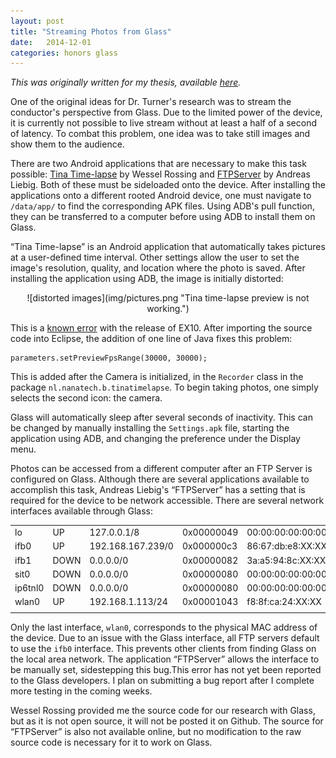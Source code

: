 ```yaml
---
layout: post
title: "Streaming Photos from Glass"
date:   2014-12-01
categories: honors glass
---
```

<i>This was originally written for my thesis, available [here](thesis.pdf).</i>

One of the original ideas for Dr. Turner's research was to stream the conductor's perspective from Glass. Due to the limited power of the device, it is currently not possible to live stream without at least a half of a second of latency. To combat this problem, one idea was to take still images and show them to the audience.

There are two Android applications that are necessary to make this task possible: [Tina Time-lapse](https://play.google.com/store/apps/details?id=com.tina.time_lapse) by Wessel Rossing and [FTPServer](https://play.google.com/store/apps/details?id=lutey.FTPServer) by Andreas Liebig. Both of these must be sideloaded onto the device. After installing the applications onto a different rooted Android device, one must navigate to `/data/app/` to find the corresponding APK files. Using ADB's pull function, they can be transferred to a computer before using ADB to install them on Glass.

“Tina Time-lapse” is an Android application that automatically takes pictures at a user-defined time interval. Other settings allow the user to set the image's resolution, quality, and location where the photo is saved. After installing the application using ADB, the image is initially distorted: 

<center>![distorted images](img/pictures.png "Tina time-lapse preview is not working.")</center>

This is a [known error](http://stackoverflow.com/questions/19235477/google-glass-preview-image-scrambled-with-new-xe10-release) with the release of EX10. After importing the source code into Eclipse, the addition of one line of Java fixes this problem:

	parameters.setPreviewFpsRange(30000, 30000);

This is added after the Camera is initialized, in the `Recorder` class in the package `nl.nanatech.b.tinatimelapse`. To begin taking photos, one simply selects the second icon: the camera.

Glass will automatically sleep after several seconds of inactivity. This can be changed by manually installing the `Settings.apk` file, starting the application using ADB, and changing the preference under the Display menu.

Photos can be accessed from a different computer after an FTP Server is configured on Glass. Although there are several applications available to accomplish this task, Andreas Liebig's “FTPServer” has a setting that is required for the device to be network accessible. There are several network interfaces available through Glass:

<table class = "table table-striped">
<tr><td>lo</td><td>UP</td><td>127.0.0.1/8</td><td>0x00000049</td><td>00:00:00:00:00:00</td></tr>
<tr><td>ifb0</td><td>UP</td><td>192.168.167.239/0</td><td>0x000000c3</td><td>86:67:db:e8:XX:XX</td></tr>
<tr><td>ifb1</td><td>DOWN</td><td>0.0.0.0/0</td><td>0x00000082</td><td>3a:a5:94:8c:XX:XX</td></tr>
<tr><td>sit0</td><td>DOWN</td><td>0.0.0.0/0</td><td>0x00000080</td><td>00:00:00:00:00:00</td></tr>
<tr><td>ip6tnl0</td><td>DOWN</td><td>0.0.0.0/0</td><td>0x00000080</td><td>00:00:00:00:00:00</td></tr>
<tr><td>wlan0</td><td>UP</td><td>192.168.1.113/24</td><td>0x00001043</td><td>f8:8f:ca:24:XX:XX</td></tr>
<tr><td></td></tr>
</table>

Only the last interface, `wlan0`, corresponds to the physical MAC address of the device. Due to an issue with the Glass interface, all FTP servers default to use the `ifb0` interface. This prevents other clients from finding Glass on the local area network. The application “FTPServer” allows the interface to be manually set, sidestepping this bug.This error has not yet been reported to the Glass developers. I plan on submitting a bug report after I complete more testing in the coming weeks.

Wessel Rossing provided me the source code for  our research with Glass, but as it is not open source, it will not be posted it on Github. The source for “FTPServer” is also not available online, but no modification to the raw source code is necessary for it to work on Glass.
